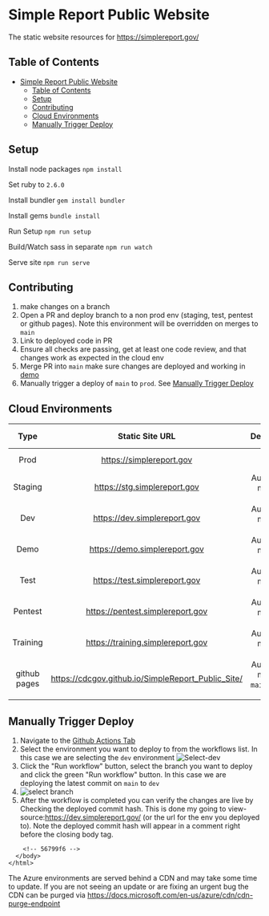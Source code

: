 # Simple Report Public Website

The static website resources for https://simplereport.gov/

## Table of Contents
- [Simple Report Public Website](#simple-report-public-website)
  - [Table of Contents](#table-of-contents)
  - [Setup](#setup)
  - [Contributing](#contributing)
  - [Cloud Environments](#cloud-environments)
  - [Manually Trigger Deploy](#manually-trigger-deploy)

## Setup
Install node packages
`npm install`

Set ruby to `2.6.0`

Install bundler
`gem install bundler`

Install gems
`bundle install`

Run Setup
`npm run setup`

Build/Watch sass in separate
`npm run watch`

Serve site
`npm run serve`

## Contributing
1. make changes on a branch
2. Open a PR and deploy branch to a non prod env (staging, test, pentest or github pages). Note this environment will be overridden on merges to `main` 
3. Link to deployed code in PR
4. Ensure all checks are passing, get at least one code review, and that changes work as expected in the cloud env
5. Merge PR into `main` make sure changes are deployed and working in [demo](https://demo.simplereport.gov)
6. Manually trigger a deploy of `main` to `prod`. See [Manually Trigger Deploy](#manually-trigger-deploy)

## Cloud Environments 
**Type**|**Static Site URL**|**Deployment**|**How to trigger**
:-----:|:-----:|:-----:|:-----:
Prod|https://simplereport.gov|Manual|[Github Actions](#manually-trigger-deploy)
Staging|https://stg.simplereport.gov|Automed on merge to `main`|[Github Actions](#manually-trigger-deploy)
Dev|https://dev.simplereport.gov|Automed on merge to `main`|[Github Actions](#manually-trigger-deploy)
Demo|https://demo.simplereport.gov|Automed on merge to `main`|[Github Actions](#manually-trigger-deploy)
Test|https://test.simplereport.gov|Automed on merge to `main`|[Github Actions](#manually-trigger-deploy)
Pentest|https://pentest.simplereport.gov|Automed on merge to `main`|[Github Actions](#manually-trigger-deploy)
Training|https://training.simplereport.gov|Automed on merge to `main`|[Github Actions](#manually-trigger-deploy)
github pages|https://cdcgov.github.io/SimpleReport_Public_Site/|Automed on merge to `main` and `gh-pages`|`npm run deploy`

## Manually Trigger Deploy

1. Navigate to the [Github Actions Tab](https://github.com/CDCgov/SimpleReport_Public_Site/actions)
2. Select the environment you want to deploy to from the workflows list. In this case we are selecting the `dev` environment
![Select-dev](https://user-images.githubusercontent.com/53869143/108391209-78026280-71df-11eb-8cab-2d124f71627e.png)
1. Click the "Run workflow" button, select the branch you want to deploy and click the green "Run workflow" button. In this case we are deploying the latest commit on `main` to `dev`
2. ![select branch](https://user-images.githubusercontent.com/53869143/108391056-4c7f7800-71df-11eb-9d41-4c20fa5828e9.png)
3. After the workflow is completed you can verify the changes are live by Checking the deployed commit hash. This is done my going to view-source:https://dev.simplereport.gov/ (or the url for the env you deployed to). Note the deployed commit hash will appear in a comment right before the closing body tag.
```
    <!-- 56799f6 -->
  </body>
</html>
```

The Azure environments are served behind a CDN and may take some time to update. If you are not seeing an update or are fixing an urgent bug the CDN can be purged via https://docs.microsoft.com/en-us/azure/cdn/cdn-purge-endpoint